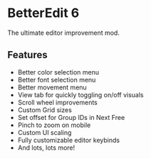 # BetterEdit 6

The ultimate editor improvement mod.

## Features

 * Better color selection menu
 * Better font selection menu
 * Better movement menu
 * View tab for quickly toggling on/off visuals
 * Scroll wheel improvements
 * Custom Grid sizes
 * Set offset for Group IDs in Next Free
 * Pinch to zoom on mobile
 * Custom UI scaling
 * Fully customizable editor keybinds
 * And lots, lots more!
